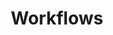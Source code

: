 ---
layout: default
title: Workflows
has_children: true
permalink: /docs/architektur/workflows
parent: Architektur
---